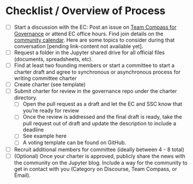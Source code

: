 # Checklist / Overview of Process
- [ ] Start a discussion with the EC:  Post an issue on [Team Compass for Governance](https://executive-council-team-compass.readthedocs.io/en/latest/) or attend EC office hours. Find join details on the [community calendar](https://docs.jupyter.org/en/latest/community/content-community.html). Here are some topics to consider during that conversation [pending link-content not available yet].
- [ ] Request a folder in the Jupyter shared drive for all official files (documents, spreadsheets, etc).  
- [ ] Find at least two founding members or start a committee to start a charter draft and agree to synchronous or asynchronous process for writing committee charter
- [ ] Create charter (see template)
- [ ] Submit charter for review in the governance repo under the charter directory.
  - [ ] Open the pull request as a draft and let the EC and SSC know that you’re ready for review
  - [ ] Once the review is addressed and the final draft is ready, take the pull request out of draft and update the description to include a deadline
  - [ ] See example here
  - [ ] A voting template can be found on GitHub. 
- [ ] Recruit additional members for committee (ideally between 4 - 8 total)
- [ ] (Optional) Once your charter is approved, publicly share the news with the community on the Jupyter blog. Include a way for the community to get in contact with you (Category on Discourse, Team Compass, or Email). 
